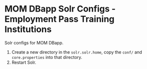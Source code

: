 MOM DBapp Solr Configs - Employment Pass Training Institutions
==============================================================

Solr configs for MOM DBapp.

1. Create a new directory in the `solr.solr.home`, copy the `conf/` and `core.properties` into that directory.
2. Restart Solr.